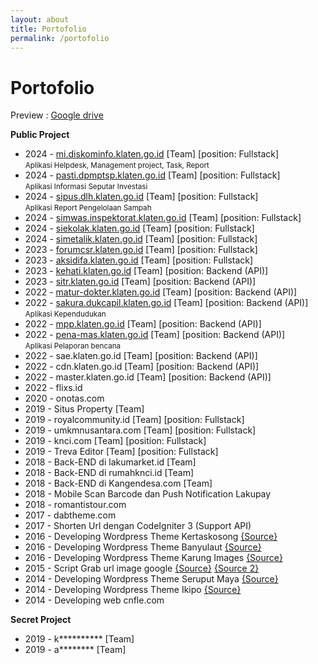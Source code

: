 ```yaml
---
layout: about
title: Portofolio
permalink: /portofolio
---
```


<h1 class="fsr-125 fw-4">
	Portofolio
</h1>
Preview : <a href="https://drive.google.com/drive/folders/0B__Y2dKW2klhM21UOG85TlBGRE0?resourcekey=0-ZO6ClLTe4XnGq9ScxJcUtQ&usp=sharing">Google drive</a>
<div class="m-b-40">
	<p>
		<strong>Public Project</strong>
	</p>
	<ul class="sq_l-2">
		<li>2024 - <a href="https://mi.diskominfo.klaten.go.id" target="_blank">mi.diskominfo.klaten.go.id</a> [Team] [position: Fullstack] 
			<br/><small>Aplikasi Helpdesk, Management project, Task, Report</small> 
		</li>
		<li>2024 - <a href="https://pasti.dpmptsp.klaten.go.id" target="_blank">pasti.dpmptsp.klaten.go.id</a> [Team] [position: Fullstack]
			<br/><small>Aplikasi Informasi Seputar Investasi</small> 
		</li>
		<li>2024 - <a href="https://sipus.dlh.klaten.go.id" target="_blank">sipus.dlh.klaten.go.id</a> [Team] [position: Fullstack]
			<br/><small>Aplikasi Report Pengelolaan Sampah</small> 
		</li>
		<li>2024 - <a href="https://simwas.inspektorat.klaten.go.id" target="_blank">simwas.inspektorat.klaten.go.id</a> [Team] [position: Fullstack]</li>
		<li>2024 - <a href="https://siekolak.klaten.go.id" target="_blank">siekolak.klaten.go.id</a> [Team] [position: Fullstack]</li>
		<li>2024 - <a href="https://simetalik.klaten.go.id" target="_blank">simetalik.klaten.go.id</a> [Team] [position: Fullstack]</li>
		<li>2023 - <a href="https://forumcsr.klaten.go.id" target="_blank">forumcsr.klaten.go.id</a> [Team] [position: Fullstack]</li>
		<li>2023 - <a href="https://aksidifa.klaten.go.id" target="_blank">aksidifa.klaten.go.id</a> [Team] [position: Fullstack]</li>
		<li>2023 - <a href="https://kehati.klaten.go.id" target="_blank">kehati.klaten.go.id</a> [Team] [position: Backend (API)]</li>
		<li>2023 - <a href="https://sitr.klaten.go.id" target="_blank">sitr.klaten.go.id</a> [Team] [position: Backend (API)]</li>
		<li>2022 - <a href="https://matur-dokter.klaten.go.id" target="_blank">matur-dokter.klaten.go.id</a> [Team] [position: Backend (API)]</li>
		<li>2022 - <a href="https://sakura.dukcapil.klaten.go.id" target="_blank">sakura.dukcapil.klaten.go.id</a> [Team] [position: Backend (API)]
			<br/><small>Aplikasi Kependudukan</small> 
		</li>
		<li>2022 - <a href="https://mpp.klaten.go.id" target="_blank">mpp.klaten.go.id</a> [Team] [position: Backend (API)]</li>
		<li>2022 - <a href="https://pena-mas.klaten.go.id" target="_blank">pena-mas.klaten.go.id</a> [Team] [position: Backend (API)]
			<br/><small>Aplikasi Pelaporan bencana</small> 
		</li>
		<li>2022 - sae.klaten.go.id [Team] [position: Backend (API)]</li>
		<li>2022 - cdn.klaten.go.id [Team] [position: Backend (API)]</li>
		<li>2022 - master.klaten.go.id [Team] [position: Backend (API)]</li>
		<li>2022 - flixs.id</li>
		<li>2020 - onotas.com</li>
		<li>2019 - Situs Property [Team]</li>
		<li>2019 - royalcommunity.id [Team] [position: Fullstack]</li>
		<li>2019 - umkmnusantara.com [Team] [position: Fullstack]</li>
		<li>2019 - knci.com [Team] [position: Fullstack]</li>
		<li>2019 - Treva Editor [Team] [position: Fullstack]</li>
		<li>2018 - Back-END di lakumarket.id [Team]</li>
		<li>2018 - Back-END di rumahknci.id [Team]</li>
		<li>2018 - Back-END di Kangendesa.com [Team]</li>
		<li>2018 - Mobile Scan Barcode dan Push Notification Lakupay</li>
		<li>2018 - romantistour.com</li>
		<li>2017 - dabtheme.com</li>
		<li>2017 - Shorten Url dengan CodeIgniter 3 (Support API)</li>
		<li>2016 - Developing Wordpress Theme Kertaskosong 
			<a href="https://ads.id/forums/index.php?threads/260702" target="_blank">{Source}</a> 
		</li>
		<li>2016 - Developing Wordpress Theme Banyulaut
			<a href="https://ads.id/forums/index.php?threads/260994" target="_blank">{Source}</a> 
		</li>
		<li>2016 - Developing Wordpress Theme Karung Images
			<a href="https://ads.id/forums/index.php?threads/261489" target="_blank">{Source}</a> 
		</li>
		<li>2015 - Script Grab url image google
			<a href="https://codeclerks.com/PHP/507/Script-Grab-url-image-google" target="_blank">{Source}</a> 
			<a href="https://ads.id/forums/index.php?threads/211298/" target="_blank">{Source 2}</a> 
		</li>
		<li>2014 - Developing Wordpress Theme Seruput Maya
			<a href="https://ads.id/forums/index.php?threads/164449" target="_blank">{Source}</a> 
		</li>
		<li>2014 - Developing Wordpress Theme Ikipo
			<a href="https://ads.id/forums/index.php?threads/199876" target="_blank">{Source}</a> 
		</li>
		<li>2014 - Developing web cnfle.com</li>
	</ul>
	<p>
		<strong>Secret Project</strong>
	</p>
	<ul class="sq_l-2">
		<li>2019 - k********** [Team]</li>
		<li>2019 - a******** [Team]</li>
	</ul>
</div>